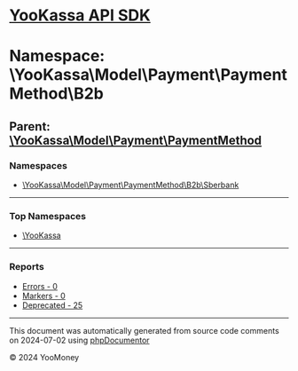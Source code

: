 # [YooKassa API SDK](../home.md)

# Namespace: \YooKassa\Model\Payment\PaymentMethod\B2b

## Parent: [\YooKassa\Model\Payment\PaymentMethod](../namespaces/yookassa-model-payment-paymentmethod.md)

### Namespaces

* [\YooKassa\Model\Payment\PaymentMethod\B2b\Sberbank](../namespaces/yookassa-model-payment-paymentmethod-b2b-sberbank.md)

---

### Top Namespaces

* [\YooKassa](../namespaces/yookassa.md)

---

### Reports
* [Errors - 0](../reports/errors.md)
* [Markers - 0](../reports/markers.md)
* [Deprecated - 25](../reports/deprecated.md)

---

This document was automatically generated from source code comments on 2024-07-02 using [phpDocumentor](http://www.phpdoc.org/)

&copy; 2024 YooMoney